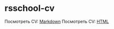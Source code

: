 # rsschool-cv

Посмотреть CV: [Markdown](https://alekseykopasov.github.io/rsschool-cv/cv)
Посмотреть CV: [HTML](https://alekseykopasov.github.io/rsschool-cv/)
